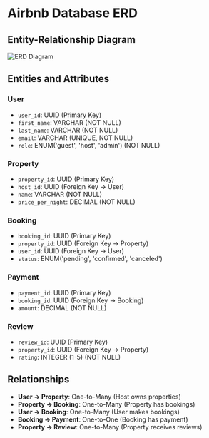 # Airbnb Database ERD

## Entity-Relationship Diagram
![ERD Diagram](./images/erd.png)

## Entities and Attributes

### User
- `user_id`: UUID (Primary Key)
- `first_name`: VARCHAR (NOT NULL)
- `last_name`: VARCHAR (NOT NULL)
- `email`: VARCHAR (UNIQUE, NOT NULL)
- `role`: ENUM('guest', 'host', 'admin') (NOT NULL)

### Property
- `property_id`: UUID (Primary Key)
- `host_id`: UUID (Foreign Key → User)
- `name`: VARCHAR (NOT NULL)
- `price_per_night`: DECIMAL (NOT NULL)

### Booking
- `booking_id`: UUID (Primary Key)
- `property_id`: UUID (Foreign Key → Property)
- `user_id`: UUID (Foreign Key → User)
- `status`: ENUM('pending', 'confirmed', 'canceled')

### Payment
- `payment_id`: UUID (Primary Key)
- `booking_id`: UUID (Foreign Key → Booking)
- `amount`: DECIMAL (NOT NULL)

### Review
- `review_id`: UUID (Primary Key)
- `property_id`: UUID (Foreign Key → Property)
- `rating`: INTEGER (1-5) (NOT NULL)

## Relationships
- **User → Property**: One-to-Many (Host owns properties)
- **Property → Booking**: One-to-Many (Property has bookings)
- **User → Booking**: One-to-Many (User makes bookings)
- **Booking → Payment**: One-to-One (Booking has payment)
- **Property → Review**: One-to-Many (Property receives reviews)
